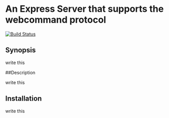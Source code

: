 An Express Server that supports the webcommand protocol
==
[![Build Status](https://travis-ci.org/ogt/webcommand-express.png)](https://travis-ci.org/ogt/webcommand-express)

## Synopsis

write this

##Description

write this

## Installation 

write this
